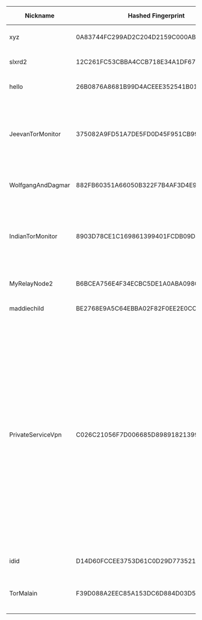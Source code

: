 | Nickname |  Hashed Fingerprint	| Or Addresses | Contact | Running | Flags | Last Seen | First Seen | Last Restarted | Advertised Bandwidth | Platform | Version | Version Status | Recommended Version | Verified hostnames | Exit policy |
|---|---|---|---|---|---|---|---|---|---|---|---|---|---|---|---|
|xyz | 0A83744FC299AD2C204D2159C000AB01B09DCD3D | ["144.172.253.18:9001"] | N/A | true | Running, V2Dir, Valid | 2025-09-27 17:00:00 | 2025-09-27 17:00:00 | 2025-09-27 16:37:56 | 0 | Tor 0.4.8.18 on Linux | 0.4.8.18 | recommended | true | N/A | ["reject *:*"]|
|slxrd2 | 12C261FC53CBBA4CCB718E34A1DF675E35EA48F5 | ["189.15.94.252:9101"] | slxrd2@proton.me | true | Running, V2Dir, Valid | 2025-09-27 17:00:00 | 2025-09-27 00:00:00 | 2025-09-27 16:16:32 | 0 | Tor 0.4.8.16 on Linux | 0.4.8.16 | recommended | true | N/A | ["reject *:*"]|
|hello | 26B0876A8681B99D4ACEEE352541B01AC39F47C2 | ["37.27.65.125:21811"] | hello@localhost | true | Running, V2Dir, Valid | 2025-09-27 17:00:00 | 2025-09-27 09:00:00 | 2025-09-27 08:12:29 | 0 | Tor 0.4.8.17 on Linux | 0.4.8.17 | recommended | true | ["static.125.65.27.37.clients.your-server.de"] | ["reject *:*"]|
|JeevanTorMonitor | 375082A9FD51A7DE5FD0D45F951CB99E2C169780 | ["13.234.113.58:9001"] | your-email@example.com | true | Exit, Running, V2Dir, Valid | 2025-09-27 17:00:00 | 2025-09-27 10:00:00 | 2025-09-27 09:29:46 | 0 | Tor 0.4.8.10 on Linux | 0.4.8.10 | recommended | true | ["ec2-13-234-113-58.ap-south-1.compute.amazonaws.com"] | ["reject 0.0.0.0/8:*","reject 169.254.0.0/16:*","reject 127.0.0.0/8:*","reject 192.168.0.0/16:*","reject 10.0.0.0/8:*","reject 172.16.0.0/12:*","reject 13.234.113.58:*","accept *:80","accept *:443","reject *:*"]|
|WolfgangAndDagmar | 882FB60351A66050B322F7B4AF3D4E973BBD360F | ["79.254.84.147:9001"] | admin@juchatz.com | true | Running, V2Dir, Valid | 2025-09-27 17:00:00 | 2025-09-27 17:00:00 | 2025-09-27 16:30:42 | 0 | Tor 0.4.8.16 on FreeBSD | 0.4.8.16 | recommended | true | ["p4ffe5493.dip0.t-ipconnect.de"] | ["reject *:*"]|
|IndianTorMonitor | 8903D78CE1C169861399401FCDB09D4C159A6BFF | ["13.232.141.189:9001"] | your-email@example.com | true | Exit, Running, V2Dir, Valid | 2025-09-27 17:00:00 | 2025-09-27 07:00:00 | 2025-09-27 06:18:47 | 0 | Tor 0.4.8.10 on Linux | 0.4.8.10 | recommended | true | ["ec2-13-232-141-189.ap-south-1.compute.amazonaws.com"] | ["reject 0.0.0.0/8:*","reject 169.254.0.0/16:*","reject 127.0.0.0/8:*","reject 192.168.0.0/16:*","reject 10.0.0.0/8:*","reject 172.16.0.0/12:*","reject 13.232.141.189:*","accept *:80","accept *:443","reject *:*"]|
|MyRelayNode2 | B6BCEA756E4F34ECBC5DE1A0ABA098CD1B0DEAB4 | ["144.21.43.137:9001","[2603:c022:c005:d7a9:e055:b5a1:fe7c:63ba]:9001"] | hjo@pixelin.net | true | Running, V2Dir, Valid | 2025-09-27 17:00:00 | 2025-09-27 17:00:00 | 2025-09-27 16:36:13 | 0 | Tor 0.4.8.16 on Linux | 0.4.8.16 | recommended | true | N/A | ["reject *:*"]|
|maddiechild | BE2768E9A5C64EBBA02F82F0EE2E0CCF9977F984 | ["148.63.253.79:9001"] | tor.crumb939@silomails.com | true | Running, V2Dir, Valid | 2025-09-27 17:00:00 | 2025-09-27 16:00:00 | 2025-09-27 15:11:17 | 0 | Tor 0.4.8.18 on Linux | 0.4.8.18 | recommended | true | N/A | ["reject *:*"]|
|PrivateServiceVpn | C026C21056F7D006685D898918213993DB0F4D7D | ["95.181.173.155:443","[2a01:e5c0:9ef2::2]:443"] | https://t.me/privateservicmanager | true | Exit, Running, V2Dir, Valid | 2025-09-27 17:00:00 | 2025-09-27 12:00:00 | 2025-09-27 16:44:23 | 0 | Tor 0.4.8.18 on Linux | 0.4.8.18 | recommended | true | N/A | ["reject 0.0.0.0/8:*","reject 169.254.0.0/16:*","reject 127.0.0.0/8:*","reject 192.168.0.0/16:*","reject 10.0.0.0/8:*","reject 172.16.0.0/12:*","reject 95.181.173.155:*","accept *:20-21","accept *:43","accept *:53","accept *:80","accept *:110","accept *:143","accept *:220","accept *:443","accept *:873","accept *:989-990","accept *:991","accept *:992","accept *:993","accept *:995","accept *:1194","accept *:1293","accept *:3690","accept *:4321","accept *:5222-5223","accept *:5228","accept *:9418","accept *:11371","accept *:64738","reject *:*"]|
|idid | D14D60FCCEE3753D61C0D29D773521E7CC817301 | ["213.219.142.171:9001"] | N/A | true | Running, Valid | 2025-09-27 17:00:00 | 2025-09-27 11:00:00 | 2025-09-27 10:38:25 | 0 | Tor 0.4.8.18 on Linux | 0.4.8.18 | recommended | true | ["213.219.142.171.adsl.dyn.edpnet.net"] | ["reject *:*"]|
|TorMalain | F39D088A2EEC85A153DC6D884D03D56F183E9931 | ["2.4.0.56:9001","[2a01:cb1d:890b:c800:ba27:ebff:fe07:8877]:9001"] | N/A | true | Running, V2Dir, Valid | 2025-09-27 17:00:00 | 2025-09-27 09:00:00 | 2025-09-27 05:46:03 | 0 | Tor 0.4.9.3-alpha-dev on Linux | 0.4.9.3-alpha-dev | experimental | false | ["lfbn-mon-1-513-56.w2-4.abo.wanadoo.fr"] | ["reject *:*"]|
